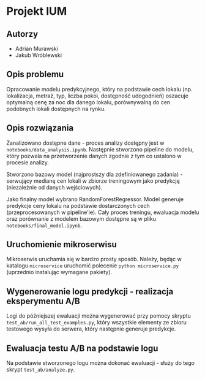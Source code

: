 # Projekt IUM
## Autorzy
- Adrian Murawski
- Jakub Wróblewski

## Opis problemu
Opracowanie modelu predykcyjnego, który na podstawie cech lokalu (np. lokalizacja, metraż, typ, liczba pokoi, dostępność udogodnień) oszacuje optymalną cenę za noc dla danego lokalu, porównywalną do cen podobnych lokali dostępnych na rynku.

## Opis rozwiązania
Zanalizowano dostępne dane - proces analizy dostępny jest w `notebooks/data_analysis.ipynb`. Następnie stworzono pipeline do modelu, który pozwala na przetworzenie danych zgodnie z tym co ustalono w procesie analizy. 

Stworzono bazowy model (najprostszy dla zdefiniowanego zadania) - serwujący medianę cen lokali w zbiorze treningowym jako predykcję (niezależnie od danych wejściowych).

Jako finalny model wybrano RandomForestRegressor. Model generuje predykcje ceny lokalu na podstawie dostarczonych cech (przeprocesowanych w pipeline'ie). Cały proces treningu, ewaluacja modelu oraz porównanie z modelem bazowym dostępne są w pliku `notebooks/final_model.ipynb`.

## Uruchomienie mikroserwisu
Mikroserwis uruchamia się w bardzo prosty sposób. Należy, będąc w katalogu `microservice` uruchomić polecenie `python microservice.py` (uprzednio instalując wymagane pakiety).

## Wygenerowanie logu predykcji - realizacja eksperymentu A/B
Logi do późniejszej ewaluacji można wygenerować przy pomocy skryptu `test_ab/run_all_test_examples.py`, który wszystkie elementy ze zbioru testowego wysyła do serwera, który następnie generuje predykcje.

## Ewaluacja testu A/B na podstawie logu
Na podstawie stworzonego logu można dokonać ewaluacji - służy do tego skrypt `test_ab/analyze.py`.
